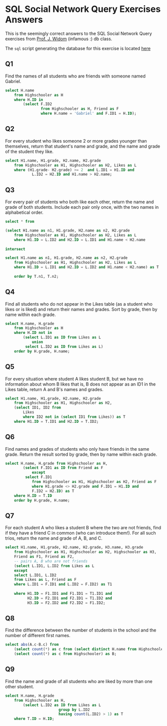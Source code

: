 # SQL Social Network Query Exercises Answers

This is the seemingly correct answers to the SQL Social Network Query exercises from 
[Prof. J. Widom][2] (infamous :) db class.

The `sql` script generating the database for this exercise is located [here][1]

## Q1

Find the names of all students who are friends with someone named Gabriel. 

```sql
select H.name 
    from Highschooler as H
    where H.ID in 
        (select F.ID2 
                from Highschooler as H, Friend as F 
                where H.name = 'Gabriel' and F.ID1 = H.ID);
```

## Q2

For every student who likes someone 2 or more grades younger than themselves, 
return that student's name and grade, and the name and grade of the student they like. 

```sql
select H1.name, H1.grade, H2.name, H2.grade
    from Highschooler as H1, Highschooler as H2, Likes as L
    where (H1.grade- H2.grade) >= 2  and L.ID1 = H1.ID and 
            L.ID2 = H2.ID and H1.name > H2.name; 
```

## Q3

For every pair of students who both like each other, return the name and grade of both 
students. Include each pair only once, with the two names in alphabetical order. 

```sql
select * from

(select H1.name as n1, H1.grade, H2.name as n2, H2.grade
    from Highschooler as H1, Highschooler as H2, Likes as L
    where H1.ID = L.ID2 and H2.ID = L.ID1 and H1.name < H2.name
    
intersect

select H1.name as n1, H1.grade, H2.name as n2, H2.grade
    from Highschooler as H1, Highschooler as H2, Likes as L
    where H1.ID = L.ID1 and H2.ID = L.ID2 and H1.name < H2.name) as T
    
    order by T.n1, T.n2;
```

## Q4

Find all students who do not appear in the Likes table (as a student who likes or is 
liked) and return their names and grades. Sort by grade, then by name within each grade. 

```sql
select H.name, H.grade
    from Highschooler as H
    where H.ID not in 
        (select L.ID1 as ID from Likes as L 
            union 
         select L.ID2 as ID from Likes as L)
    order by H.grade, H.name;
```

## Q5

For every situation where student A likes student B, but we have no information about 
whom B likes that is, B does not appear as an ID1 in the Likes table, return A and B's 
names and grades.


```sql
select H1.name, H1.grade, H2.name, H2.grade
    from Highschooler as H1, Highschooler as H2,
    (select ID1, ID2 from
        Likes
        where ID2 not in (select ID1 from Likes)) as T
    where H1.ID = T.ID1 and H2.ID = T.ID2;
```

## Q6

Find names and grades of students who only have friends in the same grade. Return the result 
sorted by grade, then by name within each grade. 


```sql
select H.name, H.grade from Highschooler as H,
        (select F.ID1 as ID from Friend as F
            except
         select F.ID1
            from Highschooler as H1, Highschooler as H2, Friend as F
            where H1.grade <> H2.grade and F.ID1 = H1.ID and 
            F.ID2 = H2.ID) as T
    where H.ID = T.ID
    order by H.grade, H.name;
```

## Q7

For each student A who likes a student B where the two are not friends, find if they have a 
friend C in common (who can introduce them!). For all such trios, return the name and grade 
of A, B, and C. 

```sql
select H1.name, H1.grade, H2.name, H2.grade, H3.name, H3.grade 
    from Highschooler as H1, Highschooler as H2, Highschooler as H3, 
    Friend as F1, Friend as F2,   
    -- pairs A, B who are not friends
    (select L.ID1, L.ID2 from Likes as L
    except
    select L.ID1, L.ID2
    from Likes as L, Friend as F
    where L.ID1 = F.ID1 and L.ID2 = F.ID2) as T1
    
    where H1.ID = F1.ID1 and F1.ID1 = T1.ID1 and 
          H2.ID = F2.ID1 and F2.ID1 = T1.ID2 and 
          H3.ID = F2.ID2 and F2.ID2 = F1.ID2;
```

## Q8


Find the difference between the number of students in the school and the number of different 
first names. 

```sql
select abs(A.c-B.c) from
    (select count(*) as c from (select distinct H.name from Highschooler as H)) as A, 
    (select count(*) as c from Highschooler) as B;
```


## Q9

Find the name and grade of all students who are liked by more than one other student. 

```sql
select H.name, H.grade
    from Highschooler as H, 
        (select L.ID2 as ID from Likes as L
                        group by L.ID2
                        having count(L.ID2) > 1) as T
    where T.ID = H.ID;
```

[1]: schemas/social.sql
[2]: http://cs.stanford.edu/people/widom/


